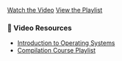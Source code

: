[Watch the Video](https://www.youtube.com/watch?v=VIDEO_ID)
[View the Playlist](https://www.youtube.com/playlist?list=PLAYLIST_ID)
### 🎥 Video Resources

- [Introduction to Operating Systems](https://www.youtube.com/watch?v=abc123)
- [Compilation Course Playlist](https://www.youtube.com/playlist?list=PL1234567890abcdef)
